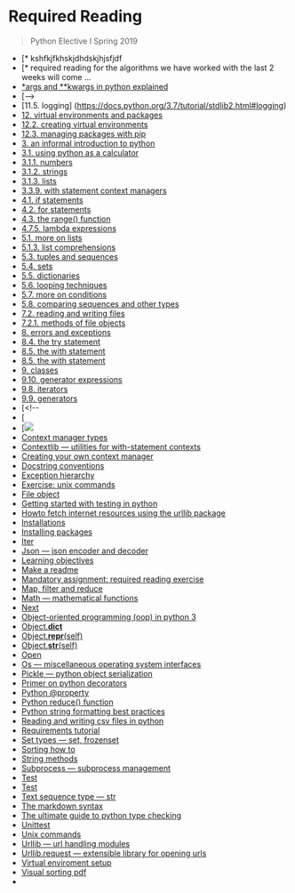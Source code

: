 # Required Reading 
  > Python Elective I Spring 2019
* [* kshfkjfkhskjdhdskjhjsfjdf
* [* required reading for the algorithms we have worked with the last 2 weeks will come ...
* [*args and **kwargs in python explained](https://pythontips.com/2013/08/04/args-and-kwargs-in-python-explained/)
* [-->
* [11.5. logging] (https://docs.python.org/3.7/tutorial/stdlib2.html#logging)
* [12. virtual environments and packages](https://docs.python.org/3/tutorial/venv.html)
* [12.2. creating virtual environments](https://docs.python.org/3/tutorial/venv.html#creating-virtual-environments)
* [12.3. managing packages with pip](https://docs.python.org/3/tutorial/venv.html#managing-packages-with-pip)
* [3. an informal introduction to python](https://docs.python.org/3.7/tutorial/introduction.html#an-informal-introduction-to-python)
* [3.1. using python as a calculator](https://docs.python.org/3.7/tutorial/introduction.html#using-python-as-a-calculator)
* [3.1.1. numbers](https://docs.python.org/3.7/tutorial/introduction.html#numbers)
* [3.1.2. strings](https://docs.python.org/3.7/tutorial/introduction.html#strings)
* [3.1.3. lists](https://docs.python.org/3/tutorial/introduction.html#lists)
* [3.3.9. with statement context managers](https://docs.python.org/3.7/reference/datamodel.html#context-managers)
* [4.1. if statements](https://docs.python.org/3/tutorial/controlflow.html#if-statements)
* [4.2. for statements](https://docs.python.org/3/tutorial/controlflow.html#for-statements)
* [4.3. the range() function](https://docs.python.org/3/tutorial/controlflow.html#the-range-function)
* [4.7.5. lambda expressions](https://docs.python.org/3/tutorial/controlflow.html?highlight=lambda#lambda-expressions)
* [5.1. more on lists](https://docs.python.org/3/tutorial/datastructures.html#more-on-lists)
* [5.1.3. list comprehensions](https://docs.python.org/3/tutorial/datastructures.html#list-comprehensions)
* [5.3. tuples and sequences](https://docs.python.org/3/tutorial/datastructures.html#tuples-and-sequences)
* [5.4. sets](https://docs.python.org/3/tutorial/datastructures.html#sets)
* [5.5. dictionaries](https://docs.python.org/3/tutorial/datastructures.html#dictionaries)
* [5.6. looping techniques](https://docs.python.org/3/tutorial/datastructures.html#looping-techniques)
* [5.7. more on conditions](https://docs.python.org/3/tutorial/datastructures.html#more-on-conditions)
* [5.8. comparing sequences and other types](https://docs.python.org/3/tutorial/datastructures.html#comparing-sequences-and-other-types)
* [7.2. reading and writing files](https://docs.python.org/3/tutorial/inputoutput.html#reading-and-writing-files)
* [7.2.1. methods of file objects](https://docs.python.org/3/tutorial/inputoutput.html#methods-of-file-objects)
* [8. errors and exceptions](https://docs.python.org/3/tutorial/errors.html)
* [8.4. the try statement](https://docs.python.org/3/reference/compound_stmts.html#the-try-statement)
* [8.5. the with statement](https://docs.python.org/3.7/reference/compound_stmts.html#with)
* [8.5. the with statement](https://docs.python.org/3/reference/compound_stmts.html#the-with-statement)
* [9. classes](https://docs.python.org/3/tutorial/classes.html)
* [9.10. generator expressions](https://docs.python.org/3/tutorial/classes.html#generator-expressions)
* [9.8. iterators](https://docs.python.org/3/tutorial/classes.html#iterators)
* [9.9. generators](https://docs.python.org/3/tutorial/classes.html#generators)
* [<!--
* [<!-- https://www.python.org/dev/peps/pep-0318/#background -->
* [<a href="https://www.youtube.com/watch?v=xku_sedaykw&t=379s"><img src="src/google_job_interview.png">
* [Context manager types](https://docs.python.org/3.7/library/stdtypes.html#context-manager-types)
* [Contextlib — utilities for with-statement contexts](https://docs.python.org/3.7/library/contextlib.html)
* [Creating your own context manager](https://realpython.com/read-write-files-python/#creating-your-own-context-manager)
* [Docstring conventions](https://www.python.org/dev/peps/pep-0257/#what-is-a-docstring)
* [Exception hierarchy](https://docs.python.org/3/library/exceptions.html#exception-hierarchy)
* [Exercise: unix commands](/exercises/unix_commands.md)
* [File object](https://docs.python.org/3/glossary.html#term-file-object)
* [Getting started with testing in python](https://realpython.com/python-testing/#testing-your-code)
* [Howto fetch internet resources using the urllib package](https://docs.python.org/3/howto/urllib2.html)
* [Installations](/other_materials/installation.md)
* [Installing packages](https://packaging.python.org/tutorials/installing-packages/)
* [Iter](https://docs.python.org/3/library/functions.html#iter)
* [Json — json encoder and decoder](https://docs.python.org/3/library/json.html)
* [Learning objectives](/other_materials/learning_objectives.md)
* [Make a readme](https://www.makeareadme.com/)
* [Mandatory assignment: required reading exercise](https://github.com/python-elective-1-spring-2019/lesson-07-required-reading-exercise/blob/master/exercises/readme.md)
* [Map, filter and reduce](http://book.pythontips.com/en/latest/map_filter.html)
* [Math — mathematical functions](https://docs.python.org/3.7/library/math.html)
* [Next](https://docs.python.org/3/library/functions.html#next)
* [Object-oriented programming (oop) in python 3](https://realpython.com/python3-object-oriented-programming/)
* [Object.__dict__](https://docs.python.org/3/library/stdtypes.html#object.__dict__)
* [Object.__repr__(self)](https://docs.python.org/3/reference/datamodel.html#object.__repr__)
* [Object.__str__(self)](https://docs.python.org/3/reference/datamodel.html#object.__str__)
* [Open](https://docs.python.org/3/library/functions.html#open)
* [Os — miscellaneous operating system interfaces](https://docs.python.org/3/library/os.html)
* [Pickle — python object serialization](https://docs.python.org/3.7/library/pickle.html?highlight=pickle#module-pickle)
* [Primer on python decorators](https://realpython.com/primer-on-python-decorators/)
* [Python @property](https://www.programiz.com/python-programming/property)
* [Python reduce() function](https://thepythonguru.com/python-builtin-functions/reduce/)
* [Python string formatting best practices](https://realpython.com/python-string-formatting/)
* [Reading and writing csv files in python](https://realpython.com/python-csv/)
* [Requirements tutorial](materials/tutorial_requirements_pip_freeze.md)
* [Set types — set, frozenset](https://docs.python.org/3/library/stdtypes.html#set-types-set-frozenset)
* [Sorting how to](https://docs.python.org/3/howto/sorting.html#sorting-how-to)
* [String methods](https://docs.python.org/3.7/library/stdtypes.html#string-methods)
* [Subprocess — subprocess management](https://docs.python.org/3.7/library/subprocess.html#module-subprocess)
* [Test](test)
* [Test](test)
* [Text sequence type — str](https://docs.python.org/3.7/library/stdtypes.html#text-sequence-type-str)
* [The markdown syntax](other_materials/markdown.md)
* [The ultimate guide to python type checking](https://realpython.com/python-type-checking/#duck-typing)
* [Unittest](https://docs.python.org/3.7/library/unittest.html)
* [Unix commands](/other_materials/unix_commands.md)
* [Urllib — url handling modules](https://docs.python.org/3/library/urllib.html#module-urllib)
* [Urllib.request — extensible library for opening urls](https://docs.python.org/3/library/urllib.request.html#module-urllib.request)
* [Virtual enviroment setup ](materials/virtual_enviroment_setup.md)
* [Visual sorting pdf](sorting.pdf)
* []()
